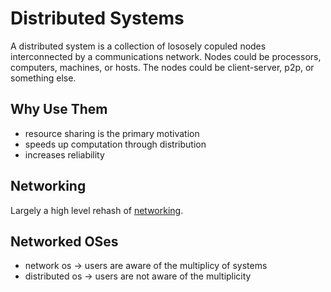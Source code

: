 Distributed Systems
=====
A distributed system is a collection of lososely copuled nodes interconnected by a communications network. Nodes could be processors, computers, machines, or hosts. The nodes could be client-server, p2p, or something else.

## Why Use Them
- resource sharing is the primary motivation
- speeds up computation through distribution
- increases reliability

## Networking
Largely a high level rehash of [networking](http://andey-robins.github.io/webnotes/mdwiki#!./fall_2019/networking.md).

## Networked OSes
- network os -> users are aware of the multiplicy of systems
- distributed os -> users are not aware of the multiplicity
